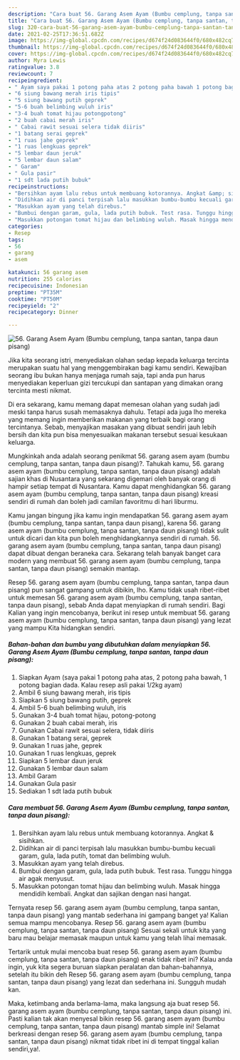```yaml
---
description: "Cara buat 56. Garang Asem Ayam (Bumbu cemplung, tanpa santan, tanpa daun pisang) yang lezat Untuk Jualan"
title: "Cara buat 56. Garang Asem Ayam (Bumbu cemplung, tanpa santan, tanpa daun pisang) yang lezat Untuk Jualan"
slug: 320-cara-buat-56-garang-asem-ayam-bumbu-cemplung-tanpa-santan-tanpa-daun-pisang-yang-lezat-untuk-jualan
date: 2021-02-25T17:36:51.682Z
image: https://img-global.cpcdn.com/recipes/d674f24d083644f0/680x482cq70/56-garang-asem-ayam-bumbu-cemplung-tanpa-santan-tanpa-daun-pisang-foto-resep-utama.jpg
thumbnail: https://img-global.cpcdn.com/recipes/d674f24d083644f0/680x482cq70/56-garang-asem-ayam-bumbu-cemplung-tanpa-santan-tanpa-daun-pisang-foto-resep-utama.jpg
cover: https://img-global.cpcdn.com/recipes/d674f24d083644f0/680x482cq70/56-garang-asem-ayam-bumbu-cemplung-tanpa-santan-tanpa-daun-pisang-foto-resep-utama.jpg
author: Myra Lewis
ratingvalue: 3.8
reviewcount: 7
recipeingredient:
- " Ayam saya pakai 1 potong paha atas 2 potong paha bawah 1 potong bagian dada Kalau resep asli pakai 12kg ayam"
- "6 siung bawang merah iris tipis"
- "5 siung bawang putih geprek"
- "5-6 buah belimbing wuluh iris"
- "3-4 buah tomat hijau potongpotong"
- "2 buah cabai merah iris"
- " Cabai rawit sesuai selera tidak diiris"
- "1 batang serai geprek"
- "1 ruas jahe geprek"
- "1 ruas lengkuas geprek"
- "5 lembar daun jeruk"
- "5 lembar daun salam"
- " Garam"
- " Gula pasir"
- "1 sdt lada putih bubuk"
recipeinstructions:
- "Bersihkan ayam lalu rebus untuk membuang kotorannya. Angkat &amp; sisihkan."
- "Didihkan air di panci terpisah lalu masukkan bumbu-bumbu kecuali garam, gula, lada putih, tomat dan belimbing wuluh."
- "Masukkan ayam yang telah direbus."
- "Bumbui dengan garam, gula, lada putih bubuk. Test rasa. Tunggu hingga air agak menyusut."
- "Masukkan potongan tomat hijau dan belimbing wuluh. Masak hingga mendidih kembali. Angkat dan sajikan dengan nasi hangat."
categories:
- Resep
tags:
- 56
- garang
- asem

katakunci: 56 garang asem 
nutrition: 255 calories
recipecuisine: Indonesian
preptime: "PT35M"
cooktime: "PT50M"
recipeyield: "2"
recipecategory: Dinner

---
```



![56. Garang Asem Ayam (Bumbu cemplung, tanpa santan, tanpa daun pisang)](https://img-global.cpcdn.com/recipes/d674f24d083644f0/680x482cq70/56-garang-asem-ayam-bumbu-cemplung-tanpa-santan-tanpa-daun-pisang-foto-resep-utama.jpg)

Jika kita seorang istri, menyediakan olahan sedap kepada keluarga tercinta merupakan suatu hal yang menggembirakan bagi kamu sendiri. Kewajiban seorang ibu bukan hanya menjaga rumah saja, tapi anda pun harus menyediakan keperluan gizi tercukupi dan santapan yang dimakan orang tercinta mesti nikmat.

Di era  sekarang, kamu memang dapat memesan olahan yang sudah jadi meski tanpa harus susah memasaknya dahulu. Tetapi ada juga lho mereka yang memang ingin memberikan makanan yang terbaik bagi orang tercintanya. Sebab, menyajikan masakan yang dibuat sendiri jauh lebih bersih dan kita pun bisa menyesuaikan makanan tersebut sesuai kesukaan keluarga. 



Mungkinkah anda adalah seorang penikmat 56. garang asem ayam (bumbu cemplung, tanpa santan, tanpa daun pisang)?. Tahukah kamu, 56. garang asem ayam (bumbu cemplung, tanpa santan, tanpa daun pisang) adalah sajian khas di Nusantara yang sekarang digemari oleh banyak orang di hampir setiap tempat di Nusantara. Kamu dapat menghidangkan 56. garang asem ayam (bumbu cemplung, tanpa santan, tanpa daun pisang) kreasi sendiri di rumah dan boleh jadi camilan favoritmu di hari liburmu.

Kamu jangan bingung jika kamu ingin mendapatkan 56. garang asem ayam (bumbu cemplung, tanpa santan, tanpa daun pisang), karena 56. garang asem ayam (bumbu cemplung, tanpa santan, tanpa daun pisang) tidak sulit untuk dicari dan kita pun boleh menghidangkannya sendiri di rumah. 56. garang asem ayam (bumbu cemplung, tanpa santan, tanpa daun pisang) dapat dibuat dengan beraneka cara. Sekarang telah banyak banget cara modern yang membuat 56. garang asem ayam (bumbu cemplung, tanpa santan, tanpa daun pisang) semakin mantap.

Resep 56. garang asem ayam (bumbu cemplung, tanpa santan, tanpa daun pisang) pun sangat gampang untuk dibikin, lho. Kamu tidak usah ribet-ribet untuk memesan 56. garang asem ayam (bumbu cemplung, tanpa santan, tanpa daun pisang), sebab Anda dapat menyiapkan di rumah sendiri. Bagi Kalian yang ingin mencobanya, berikut ini resep untuk membuat 56. garang asem ayam (bumbu cemplung, tanpa santan, tanpa daun pisang) yang lezat yang mampu Kita hidangkan sendiri.

<!--inarticleads1-->

##### Bahan-bahan dan bumbu yang dibutuhkan dalam menyiapkan 56. Garang Asem Ayam (Bumbu cemplung, tanpa santan, tanpa daun pisang):

1. Siapkan  Ayam (saya pakai 1 potong paha atas, 2 potong paha bawah, 1 potong bagian dada. Kalau resep asli pakai 1/2kg ayam)
1. Ambil 6 siung bawang merah, iris tipis
1. Siapkan 5 siung bawang putih, geprek
1. Ambil 5-6 buah belimbing wuluh, iris
1. Gunakan 3-4 buah tomat hijau, potong-potong
1. Gunakan 2 buah cabai merah, iris
1. Gunakan  Cabai rawit sesuai selera, tidak diiris
1. Gunakan 1 batang serai, geprek
1. Gunakan 1 ruas jahe, geprek
1. Gunakan 1 ruas lengkuas, geprek
1. Siapkan 5 lembar daun jeruk
1. Gunakan 5 lembar daun salam
1. Ambil  Garam
1. Gunakan  Gula pasir
1. Sediakan 1 sdt lada putih bubuk




<!--inarticleads2-->

##### Cara membuat 56. Garang Asem Ayam (Bumbu cemplung, tanpa santan, tanpa daun pisang):

1. Bersihkan ayam lalu rebus untuk membuang kotorannya. Angkat &amp; sisihkan.
1. Didihkan air di panci terpisah lalu masukkan bumbu-bumbu kecuali garam, gula, lada putih, tomat dan belimbing wuluh.
1. Masukkan ayam yang telah direbus.
1. Bumbui dengan garam, gula, lada putih bubuk. Test rasa. Tunggu hingga air agak menyusut.
1. Masukkan potongan tomat hijau dan belimbing wuluh. Masak hingga mendidih kembali. Angkat dan sajikan dengan nasi hangat.




Ternyata resep 56. garang asem ayam (bumbu cemplung, tanpa santan, tanpa daun pisang) yang mantab sederhana ini gampang banget ya! Kalian semua mampu mencobanya. Resep 56. garang asem ayam (bumbu cemplung, tanpa santan, tanpa daun pisang) Sesuai sekali untuk kita yang baru mau belajar memasak maupun untuk kamu yang telah lihai memasak.

Tertarik untuk mulai mencoba buat resep 56. garang asem ayam (bumbu cemplung, tanpa santan, tanpa daun pisang) enak tidak ribet ini? Kalau anda ingin, yuk kita segera buruan siapkan peralatan dan bahan-bahannya, setelah itu bikin deh Resep 56. garang asem ayam (bumbu cemplung, tanpa santan, tanpa daun pisang) yang lezat dan sederhana ini. Sungguh mudah kan. 

Maka, ketimbang anda berlama-lama, maka langsung aja buat resep 56. garang asem ayam (bumbu cemplung, tanpa santan, tanpa daun pisang) ini. Pasti kalian tak akan menyesal bikin resep 56. garang asem ayam (bumbu cemplung, tanpa santan, tanpa daun pisang) mantab simple ini! Selamat berkreasi dengan resep 56. garang asem ayam (bumbu cemplung, tanpa santan, tanpa daun pisang) nikmat tidak ribet ini di tempat tinggal kalian sendiri,ya!.

